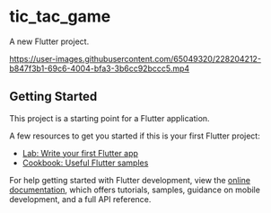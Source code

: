 # tic_tac_game

A new Flutter project.

https://user-images.githubusercontent.com/65049320/228204212-b847f3b1-69c6-4004-bfa3-3b6cc92bccc5.mp4

## Getting Started

This project is a starting point for a Flutter application.

A few resources to get you started if this is your first Flutter project:

- [Lab: Write your first Flutter app](https://docs.flutter.dev/get-started/codelab)
- [Cookbook: Useful Flutter samples](https://docs.flutter.dev/cookbook)

For help getting started with Flutter development, view the
[online documentation](https://docs.flutter.dev/), which offers tutorials,
samples, guidance on mobile development, and a full API reference.
